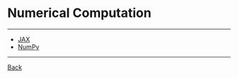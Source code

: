 # Numerical Computation

---

- [JAX](https://jax.readthedocs.io/en/latest/quickstart.html)
- [NumPy](https://numpy.org/)

---

[Back](./../readme.md)
